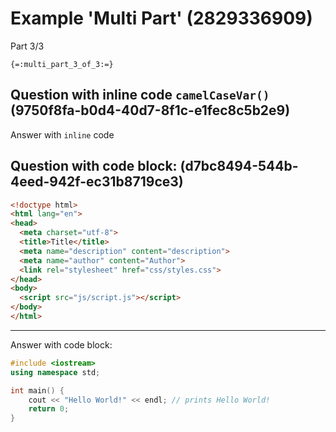 # Example 'Multi Part' (2829336909)

Part 3/3

`{=:multi_part_3_of_3:=}`

## Question with inline code `camelCaseVar()` (9750f8fa-b0d4-40d7-8f1c-e1fec8c5b2e9)

Answer with `inline` code

## Question with code block: (d7bc8494-544b-4eed-942f-ec31b8719ce3)

```html
<!doctype html>
<html lang="en">
<head>
  <meta charset="utf-8">
  <title>Title</title>
  <meta name="description" content="description">
  <meta name="author" content="Author">
  <link rel="stylesheet" href="css/styles.css">
</head>
<body>
  <script src="js/script.js"></script>
</body>
</html>
```

---

Answer with code block:

```cpp
#include <iostream>
using namespace std;

int main() {
	cout << "Hello World!" << endl; // prints Hello World!
	return 0;
}
```
